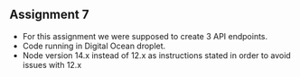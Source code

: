 ## Assignment 7

- For this assignment we were supposed to create 3 API endpoints.
- Code running in Digital Ocean droplet.
- Node version 14.x instead of 12.x as instructions stated in order to avoid issues with 12.x 
